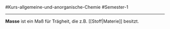#Kurs-allgemeine-und-anorganische-Chemie #Semester-1

---

**Masse** ist ein Maß für Trägheit, die z.B. [[Stoff|Materie]] besitzt.